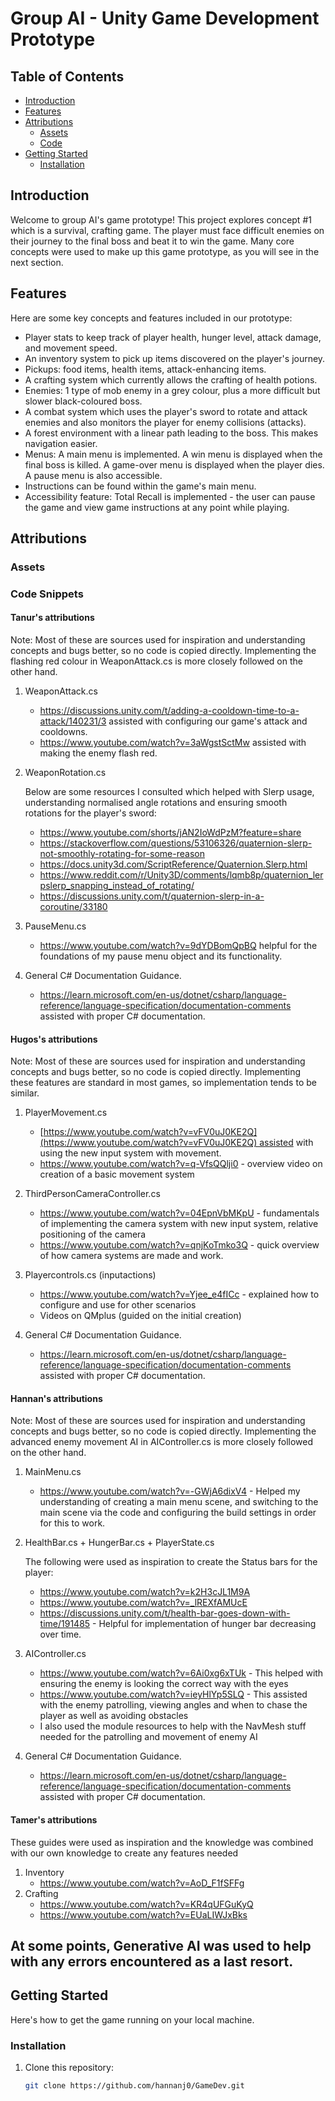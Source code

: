 # Group AI - Unity Game Development Prototype

## Table of Contents
- [Introduction](#introduction)
- [Features](#features)
- [Attributions](#attributions)
  - [Assets](#assets)
  - [Code](#code)
- [Getting Started](#getting-started)
  - [Installation](#installation)

## Introduction

Welcome to group AI's game prototype! This project explores concept #1 which is a survival, crafting game. 
The player must face difficult enemies on their journey to the final boss and beat it to win the game. 
Many core concepts were used to make up this game prototype, as you will see in the next section.

## Features

Here are some key concepts and features included in our prototype:

- Player stats to keep track of player health, hunger level, attack damage, and movement speed.
- An inventory system to pick up items discovered on the player's journey.
- Pickups: food items, health items, attack-enhancing items.
- A crafting system which currently allows the crafting of health potions.
- Enemies: 1 type of mob enemy in a grey colour, plus a more difficult but slower black-coloured boss.
- A combat system which uses the player's sword to rotate and attack enemies and also monitors the player for enemy collisions (attacks).
- A forest environment with a linear path leading to the boss. This makes navigation easier.
- Menus: A main menu is implemented. A win menu is displayed when the final boss is killed. A game-over menu is displayed when the player dies. A pause menu is also accessible.
- Instructions can be found within the game's main menu.
- Accessibility feature: Total Recall is implemented - the user can pause the game and view game instructions at any point while playing.

## Attributions

### Assets

### Code Snippets
    
#### Tanur's attributions
Note: Most of these are sources used for inspiration and understanding concepts and bugs better, so no code is copied directly.
Implementing the flashing red colour in WeaponAttack.cs is more closely followed on the other hand.
1. WeaponAttack.cs
   - https://discussions.unity.com/t/adding-a-cooldown-time-to-a-attack/140231/3 assisted with configuring our game's attack and cooldowns.
   - https://www.youtube.com/watch?v=3aWgstSctMw assisted with making the enemy flash red.

2. WeaponRotation.cs
   
   Below are some resources I consulted which helped with Slerp usage, understanding normalised angle rotations and ensuring smooth rotations for the player's sword:
   - https://www.youtube.com/shorts/jAN2IoWdPzM?feature=share
   - https://stackoverflow.com/questions/53106326/quaternion-slerp-not-smoothly-rotating-for-some-reason
   - https://docs.unity3d.com/ScriptReference/Quaternion.Slerp.html
   - https://www.reddit.com/r/Unity3D/comments/lqmb8p/quaternion_lerpslerp_snapping_instead_of_rotating/
   - https://discussions.unity.com/t/quaternion-slerp-in-a-coroutine/33180
  
4. PauseMenu.cs
   - https://www.youtube.com/watch?v=9dYDBomQpBQ helpful for the foundations of my pause menu object and its functionality.

5. General C# Documentation Guidance.
   - https://learn.microsoft.com/en-us/dotnet/csharp/language-reference/language-specification/documentation-comments assisted with proper C# documentation.

#### Hugos's attributions

Note: Most of these are sources used for inspiration and understanding concepts and bugs better, so no code is copied directly. Implementing these features are standard in most games, so implementation tends to be similar.

1. PlayerMovement.cs

    - [https://www.youtube.com/watch?v=vFV0uJ0KE2Q](https://www.youtube.com/watch?v=vFV0uJ0KE2Q) assisted with using the new input system with movement.
    - https://www.youtube.com/watch?v=q-VfsQQlji0 - overview video on creation of a basic movement system
      
2. ThirdPersonCameraController.cs

	- https://www.youtube.com/watch?v=04EpnVbMKpU - fundamentals of implementing the camera system with new input system, relative positioning of the camera
	- https://www.youtube.com/watch?v=qnjKoTmko3Q - quick overview of how camera systems are made and work.
 
3. Playercontrols.cs (inputactions)

	- https://www.youtube.com/watch?v=Yjee_e4fICc - explained how to configure and use for other scenarios
	- Videos on QMplus (guided on the initial creation)

4. General C# Documentation Guidance.
   - https://learn.microsoft.com/en-us/dotnet/csharp/language-reference/language-specification/documentation-comments assisted with proper C# documentation.

#### Hannan's attributions
Note: Most of these are sources used for inspiration and understanding concepts and bugs better, so no code is copied directly.
Implementing the advanced enemy movement AI in AIController.cs is more closely followed on the other hand.

1. MainMenu.cs
   - https://www.youtube.com/watch?v=-GWjA6dixV4 - Helped my understanding of creating a main menu scene, and switching to the main scene via the code and configuring the build settings in order for this to work.

2. HealthBar.cs + HungerBar.cs + PlayerState.cs
   
   The following were used as inspiration to create the Status bars for the player:
   - https://www.youtube.com/watch?v=k2H3cJL1M9A 
   - https://www.youtube.com/watch?v=_lREXfAMUcE
   - https://discussions.unity.com/t/health-bar-goes-down-with-time/191485 - Helpful for implementation of hunger bar decreasing over time.
  
4. AIController.cs
   - https://www.youtube.com/watch?v=6Ai0xg6xTUk - This helped with ensuring the enemy is looking the correct way with the eyes
   - https://www.youtube.com/watch?v=ieyHlYp5SLQ - This assisted with the enemy patrolling, viewing angles and when to chase the player as well as avoiding obstacles
   - I also used the module resources to help with the NavMesh stuff needed for the patrolling and movement of enemy AI

5. General C# Documentation Guidance.
   - https://learn.microsoft.com/en-us/dotnet/csharp/language-reference/language-specification/documentation-comments assisted with proper C# documentation.

#### Tamer's attributions
These guides were used as inspiration and the knowledge was combined with our own knowledge to create any features needed
1. Inventory
   - https://www.youtube.com/watch?v=AoD_F1fSFFg
2. Crafting
   - https://www.youtube.com/watch?v=KR4qUFGuKyQ
   - https://www.youtube.com/watch?v=EUaLIWJxBks
  
## At some points, Generative AI was used to help with any errors encountered as a last resort.

## Getting Started

Here's how to get the game running on your local machine.

### Installation

1. Clone this repository:
   ```sh
   git clone https://github.com/hannanj0/GameDev.git
